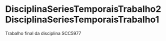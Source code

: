 # DisciplinaSeriesTemporaisTrabalho2DisciplinaSeriesTemporaisTrabalho1
Trabalho final da disciplina SCC5977
